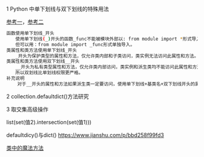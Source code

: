 1 Python 中单下划线与双下划线的特殊用法

[参考一](https://www.jb51.net/article/168807.htm)，[参考二](https://www.jb51.net/article/160280.htm)

``` bash
函数使用单下划线_开头
　　使用单下划线(_)开头的函数_func不能被模块外部以: from module import *形式导入。
　　但可以用：from module import _func形式单独导入。
类属性和类方法使用单下划线_开头
　　_开头为保护类型的属性和方法，仅允许类内部和子类访问，类实例无法访问此属性和方法。
类属性和类方法使用双下划线__开头
　　__开头为私有类型属性和方法，仅允许类内部访问，类实例和派生类均不能访问此属性和方法。
　　所以双划线比单划线权限更严格。
补充说明
	对于__开头的属性和方法如果派生类一定要访问，使用单下划线+基类名+双下划线开头的属性和方法的形式，且双下划线开头的属性和方法后面最多只能以一个单下划线结束，否则也无法访问。
```

2 collection.defaultdict()方法研究

3 取交集高级操作

list(set(值2).intersection(set(值1)))

defaultdicy()与dict()  https://www.jianshu.com/p/bbd258f99fd3

[类中的魔法方法](https://www.cnblogs.com/dachenzi/p/8185792.html)

